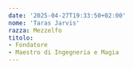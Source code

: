 ```yaml
---
date: '2025-04-27T19:33:50+02:00'
nome: 'Taras Jarvis'
razza: Mezzelfo
titolo:
- Fondatore
- Maestro di Ingegneria e Magia
---
```

